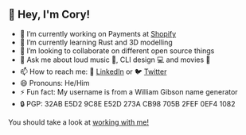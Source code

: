 <!--
**cjhutchi/cjhutchi** is a ✨ _special_ ✨ repository because its `README.md` (this file) appears on your GitHub profile.

Here are some ideas to get you started:

- 🔭 I’m currently working on ...
- 🌱 I’m currently learning ...
- 👯 I’m looking to collaborate on ...
- 🤔 I’m looking for help with ...
- 💬 Ask me about ...
- 📫 How to reach me: ...
- 😄 Pronouns: ...
- ⚡ Fun fact: ...
-->

## 👋 Hey, I'm Cory!

- 🔭 I’m currently working on Payments at [Shopify](https://www.shopify.com)
- 🌱 I’m currently learning Rust and 3D modelling
- 👯 I’m looking to collaborate on different open source things
- 💬 Ask me about loud music 🎸, CLI design 💻 and movies 🍿
- 📫 How to reach me: 💼 [LinkedIn](https://www.linkedin.com/in/cjhutchi/) or 🐦 [Twitter](https://twitter.com/mutecipher)
- 😄 Pronouns: He/Him
- ⚡ Fun fact: My username is from a William Gibson name generator
- 🔒 PGP: 32AB E5D2 9C8E E52D 273A  CB98 705B 2FEF 0EF4 1082

You should take a look at [working with me!](https://www.shopify.com/careers)
